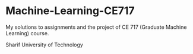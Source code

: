 # Machine-Learning-CE717

My solutions to assignments and the project of CE 717 (Graduate Machine Learning) course.

Sharif University of Technology
